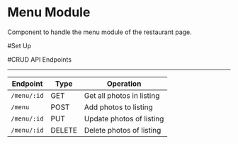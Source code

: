 # Menu Module
Component to handle the menu module of the restaurant page.

#Set Up

#CRUD API Endpoints
_______________________________________________________________________________
| Endpoint                                | Type   | Operation                 |
|-----------------------------------------|--------|---------------------------|
| `/menu/:id`                             | GET    | Get all photos in listing |
| `/menu`                                 | POST   | Add photos to listing     |
| `/menu/:id`                             | PUT    | Update photos of listing  |
| `/menu/:id`                             | DELETE | Delete photos of listing  |
